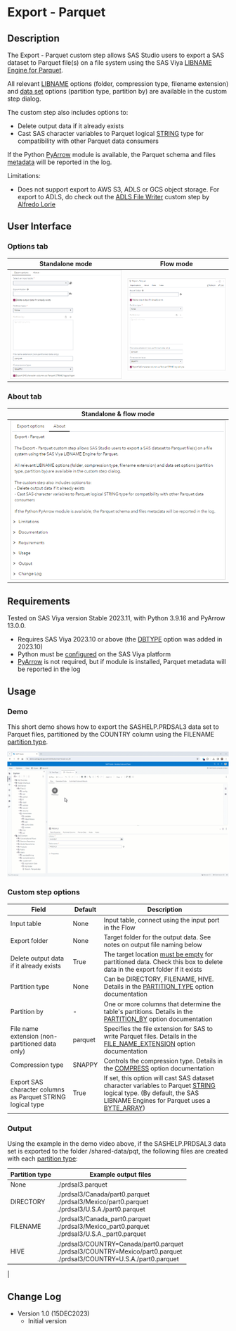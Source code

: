 # Export - Parquet

## Description

The Export - Parquet custom step allows SAS Studio users to export a SAS dataset to Parquet file(s) on a file system using the SAS Viya [LIBNAME Engine for Parquet](https://go.documentation.sas.com/doc/en/pgmsascdc/default/enghdff/titlepage.htm).

All relevant [LIBNAME](https://go.documentation.sas.com/doc/en/pgmsascdc/default/enghdff/p0o5it2bceyl22n1obcw2riw34da.htm) options (folder, compression type, filename extension) and [data set](https://go.documentation.sas.com/doc/en/pgmsascdc/default/enghdff/p0s4vjgncxd7l9n1mr8s2day37p8.htm) options (partition type, partition by) are available in the custom step dialog.

The custom step also includes options to:
* Delete output data if it already exists
* Cast SAS character variables to Parquet logical [STRING](https://github.com/apache/parquet-format/blob/master/LogicalTypes.md#string) type for compatibility with other Parquet data consumers

If the Python [PyArrow](https://arrow.apache.org/docs/python/index.html) module is available, the Parquet schema and files [metadata](https://arrow.apache.org/docs/python/generated/pyarrow.parquet.ParquetDataset.html) will be reported in the log. 

Limitations:
* Does not support export to AWS S3, ADLS or GCS object storage. For export to ADLS, do check out the [ADLS File Writer](https://github.com/sassoftware/sas-studio-custom-steps/tree/main/Export%20-%20ADLS%20File%20Writer) custom step by [Alfredo Lorie](https://github.com/AlfredoLorie)

## User Interface

### Options tab

   | Standalone mode | Flow mode |
   | --- | --- |                  
   | ![](img/export-parquet-standalone-mode-options.png) | ![](img/export-parquet-flow-mode-options.png) |

### About tab

   | Standalone & flow mode |
   | --- |                  
   | ![](img/export-parquet-standalone-mode-about.png) |

## Requirements

Tested on SAS Viya version Stable 2023.11, with Python 3.9.16 and PyArrow 13.0.0.
- Requires SAS Viya 2023.10 or above (the [DBTYPE](https://go.documentation.sas.com/doc/en/pgmsascdc/default/enghdff/p0tocvixpavet1n1xsr86quwsts1.htm) option was added in 2023.10)
- Python must be [configured](https://go.documentation.sas.com/doc/en/pgmsascdc/default/proc/p1m1pc8yl1crtkn165q2d4njnip1.htm) on the SAS Viya platform
- [PyArrow](https://arrow.apache.org/docs/python/index.html) is not required, but if module is installed, Parquet metadata will be reported in the log

## Usage

### Demo

This short demo shows how to export the SASHELP.PRDSAL3 data set to Parquet files, partitioned by the COUNTRY column using the FILENAME [partition type](https://go.documentation.sas.com/doc/en/pgmsascdc/default/enghdff/p11evtc1gyn7awn1jgpilr5981nd.htm).

![](img/export-parquet.gif)

### Custom step options

| Field | Default | Description |
|-|-|-|
| Input table | None | Input table, connect using the input port in the Flow |
| Export folder | None | Target folder for the output data. See notes on output file naming below |
| Delete output data if it already exists | True | The target location [must be empty](https://go.documentation.sas.com/doc/en/pgmsascdc/default/enghdff/p11evtc1gyn7awn1jgpilr5981nd.htm) for partitioned data. Check this box to delete data in the export folder if it exists |
| Partition type | None | Can be DIRECTORY, FILENAME, HIVE. Details in the [PARTITION_TYPE](https://go.documentation.sas.com/doc/en/pgmsascdc/default/enghdff/p11evtc1gyn7awn1jgpilr5981nd.htm) option documentation |
| Partition by | - | One or more columns that determine the table's partitions. Details in the [PARTITION_BY](https://go.documentation.sas.com/doc/en/pgmsascdc/default/enghdff/p0h12prerc11lbn1xhd57kj7hwyo.htm) option documentation|
| File name extension (non-partitioned data only) | parquet | Specifies the file extension for SAS to write Parquet files. Details in the [FILE_NAME_EXTENSION](https://go.documentation.sas.com/doc/en/pgmsascdc/default/enghdff/p0zbefnebg0p3ln19139ion5tsti.htm) option documentation |
| Compression type | SNAPPY | Controls the compression type. Details in the [COMPRESS](https://go.documentation.sas.com/doc/en/pgmsascdc/default/enghdff/n0r6numhme4ojdn10fycx1nybryf.htm) option documentation |
| Export SAS character columns as Parquet STRING logical type | True | If set, this option will cast SAS dataset character variables to Parquet [STRING](https://github.com/apache/parquet-format/blob/master/LogicalTypes.md#string) logical type. (By default, the SAS LIBNAME Engines for Parquet uses a [BYTE_ARRAY](https://parquet.apache.org/docs/file-format/types/)) |

### Output

Using the example in the demo video above, if the SASHELP.PRDSAL3 data set is exported to the folder /shared-data/pqt, the following files are created with each [partition type](https://go.documentation.sas.com/doc/en/pgmsascdc/default/enghdff/p11evtc1gyn7awn1jgpilr5981nd.htm):

| Partition type | Example output files |
| - | - |
| None | ./prdsal3.parquet |
| DIRECTORY | ./prdsal3/Canada/part0.parquet<br/>./prdsal3/Mexico/part0.parquet<br/>./prdsal3/U.S.A./part0.parquet|
| FILENAME | ./prdsal3/Canada_part0.parquet<br/>./prdsal3/Mexico_part0.parquet<br/>./prdsal3/U.S.A._part0.parquet |
| HIVE | ./prdsal3/COUNTRY=Canada/part0.parquet<br/>./prdsal3/COUNTRY=Mexico/part0.parquet<br/>./prdsal3/COUNTRY=U.S.A./part0.parquet
|

## Change Log

* Version 1.0 (15DEC2023) 
    * Initial version